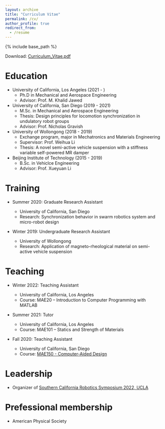 ```yaml
---
layout: archive
title: "Curriculum Vitae"
permalink: /cv/
author_profile: true
redirect_from:
  - /resume
---
```


{% include base_path %}

Download: [Curriculum_Vitae.pdf](https://zhuonan-hao.github.io/Homepage/files/Curriculum_Vitae.pdf)

Education
======
* University of California, Los Angeles (2021 - )
  * Ph.D in Mechanical and Aerospace Engineering
  * Advisor: Prof. M. Khalid Jawed
* University of California, San Diego (2019 - 2021)
  * M.Sc. in Mechanical and Aerospace Engineering
  * Thesis: Design principles for locomotion synchronization in undulatory robot groups
  * Advisor: Prof. Nicholas Gravish
* University of Wollongong (2018 - 2019)
  * Exchange program, major in Mechatronics and Materials Engineering
  * Supervisor: Prof. Weihua Li
  * Thesis: A novel semi-active vehicle suspension with a stiffness variable self-powered MR damper
* Beijing Institute of Technology (2015 - 2019)
  * B.Sc. in Vehiclce Engineering 
  * Advisor: Prof. Xueyuan Li
 
Training
======
* Summer 2020: Graduate Research Assistant
  * University of California, San Diego
  * Research: Synchronization behavior in swarm robotics system and micro-robot design 

* Winter 2019: Undergraduate Research Assistant
  * University of Wollongong
  * Research: Application of magneto-rheological material on semi-active vehicle suspension 
  
Teaching
======
* Winter 2022: Teaching Assistant
  * University of California, Los Angeles
  * Course: MAE20 – Introduction to Computer Programming with MATLAB

* Summer 2021: Tutor
  * University of California, Los Angeles
  * Course: MAE101 – Statics and Strength of Materials

* Fall 2020: Teaching Assistant
  * University of California, San Diego
  * Course: [MAE150 - Computer-Aided Design](https://www.ucsd.edu/catalog/courses/MAE.html)
  
<!-- 
Skills
======
* Python (Tensorflow, [Pybullet](https://pybullet.org/wordpress/), ...)
* Matlab & Simulink (Simscape, [DLTdv](http://biomech.web.unc.edu/dltdv/), ...)
* Computer-aided Design: AutoCAD, Solidwork, Inventor, ...
* Finite Element Analysis: ANSYS, COMSOL, ...
* Operation System: [ROS](https://www.ros.org/), Ubuntu, ...
* First Person Shooter (•‾̑⌣‾̑•)✧˖°: Counter-Strike 1.6, [CrossFire](https://www.z8games.com/), ...
-->

Leadership
======
* Organizer of [Southern California Robotics Symposium 2022, UCLA](https://www.scr.ucla.edu/)

Prefessional membership
======
* American Physical Society

<!-- 
Outreach
======
* Science Outreach about Magnetism in high school, 2017
* "the XXIV Olympic Winter Games" Student Volunteer, 2017
* "BIT Tell You Story" School Visit Program, 2016
* Memorial Talk for Veteran, 2015
* ICRC Student Volunteer, 2015
-->
